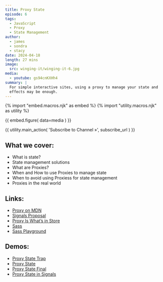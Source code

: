 ```yaml
---
title: Proxy State
episode: 6
tags:
  - JavaScript
  - Proxy
  - State Management
author:
  - james
  - sondra
  - stacy
date: 2024-04-18
length: 27 mins
image:
  src: winging-it/winging-it-6.jpg
media:
  - youtube: gs94cnKXHh4
summary: |
  For simple interactive sites, using a proxy to manage your state and side
  effects may be enough.
---
```


{% import "embed.macros.njk" as embed %}
{% import "utility.macros.njk" as utility %}

{{ embed.figure(
  data=media
) }}

{{ utility.main_action(
  'Subscribe to Channel »',
  subscribe_url
) }}

## What we cover:

- What is state?
- State management solutions
- What are Proxies?
- When and How to use Proxies to manage state
- When to avoid using Proxiess for state management
- Proxies in the real world

## Links:

- [Proxy on MDN](https://developer.mozilla.org/en-US/docs/Web/JavaScript/Reference/Global_Objects/Proxy)
- [Signals Proposal](https://github.com/proposal-signals/proposal-signals)
- [Proxy Is What’s in Store](https://www.oddbird.net/2024/01/12/proxy-store/)
- [Sass](https://sass-lang.com/)
- [Sass Playground](https://sass-lang.com/playground/#eJxdj9FqwjAUhu/zFD9OVgULyhAhvfFV0ubYhiY5JYk4J333xdluZTch5zv5v58cDus6kOoHNj5FiY1AEZ2ythxUS4XExz6Q22XqSJurm/HxOGGrQkszPb3othJCnEk1HRb2HdaxCUS+jOaLYPxyGfEQwPlZovB6BuU1Ns748mZ06iSKt8fSMBbbnxBQs75PV+BdypouHOiXAA37RD5JrLLir3TEwv5Pvqqm9CjmcxRj/tezbFlRq6ZvA1+9Lhu2HCQSO5U456f51plEedQmDlbdJWrLTZ/BwNEkw17iYj5JZ5J4kNhXYvwGtNZ+7g==)

## Demos:

- [Proxy State Trap](https://codepen.io/jamessw/pen/oNOdmJY)
- [Proxy State](https://codepen.io/jamessw/pen/gOyWxay)
- [Proxy State Final](https://codepen.io/jamessw/pen/poBPrrR)
- [Proxy State in Signals](https://codepen.io/jamessw/pen/NWmvZXY)
